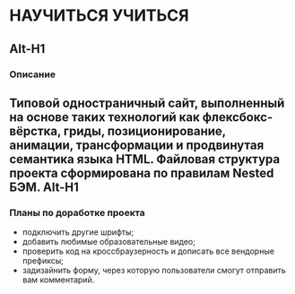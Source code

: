 # **НАУЧИТЬСЯ УЧИТЬСЯ**
Alt-H1
------
### **Описание**
Типовой одностраничный сайт, выполненный на основе таких технологий как флексбокс-вёрстка, гриды, позиционирование, анимации, трансформации и продвинутая семантика языка HTML. Файловая структура проекта сформирована по правилам Nested БЭМ.
Alt-H1
------
### **Планы по доработке проекта**
* подключить другие шрифты;
* добавить любимые образовательные видео;
* проверить код на кроссбраузерность и дописать все вендорные префиксы;
* задизайнить форму, через которую пользователи смогут отправить вам комментарий.


